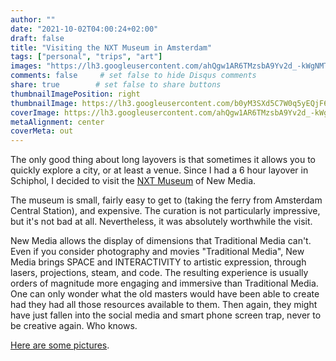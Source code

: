 ```yaml
---
author: ""
date: "2021-10-02T04:00:24+02:00"
draft: false
title: "Visiting the NXT Museum in Amsterdam"
tags: ["personal", "trips", "art"]
images: "https://lh3.googleusercontent.com/ahQgw1AR6TMzsbA9Yv2d_-kWgNMTw0d1GmcP7j8IJHupUOwrKkJ5XCs5qz3vBCS_y5-BL2hfGq9vF_kgqeReVen67AUqLt7V2FtmMgBRk2XT0HkHOo5cRRxbsiMAoc29YTc6TXv7er4=w1920-h1080"
comments: false     # set false to hide Disqus comments
share: true        # set false to share buttons
thumbnailImagePosition: right
thumbnailImage: https://lh3.googleusercontent.com/b0yM3SXd5C7W0q5yEQjF63IfQZ6nVg-S-jr5hrHWVavmCskXNuXBIjzmarxSayEr1ESWy7frXNRQWge0K9H7BGvDcWYgpUnfZgmPHzGEcykBqANFp4uWdxsaKzwNnWv6W4r9-WL5U70=w1920-h1080
coverImage: https://lh3.googleusercontent.com/ahQgw1AR6TMzsbA9Yv2d_-kWgNMTw0d1GmcP7j8IJHupUOwrKkJ5XCs5qz3vBCS_y5-BL2hfGq9vF_kgqeReVen67AUqLt7V2FtmMgBRk2XT0HkHOo5cRRxbsiMAoc29YTc6TXv7er4=w1920-h1080
metaAlignment: center
coverMeta: out
---
```


The only good thing about long layovers is that sometimes it allows you to quickly explore a city, or at least a venue. Since I had a 6 hour layover in Schiphol, I decided to visit the [NXT Museum](https://nxtmuseum.com/) of New Media.

<!--more-->

The museum is small, fairly easy to get to (taking the ferry from Amsterdam Central Station), and expensive. The curation is not particularly impressive, but it's not bad at all. Nevertheless, it was absolutely worthwhile the visit.

New Media allows the display of dimensions that Traditional Media can't. Even if you consider photography and movies "Traditional Media", New Media brings SPACE and INTERACTIVITY to artistic expression, through lasers, projections, steam, and code. The resulting experience is usually orders of magnitude more engaging and immersive than Traditional Media. One can only wonder what the old masters would have been able to create had they had all those resources available to them. Then again, they might have just fallen into the social media and smart phone screen trap, never to be creative again. Who knows.

[Here are some pictures](https://photos.app.goo.gl/bGNoZVi7GjXS4MvH9).
